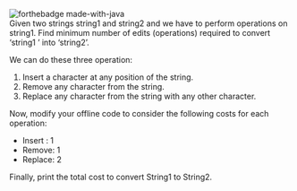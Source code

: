 ![forthebadge made-with-java](https://forthebadge.com/images/badges/made-with-java.svg) \
Given two strings string1 and string2 and we have to perform operations on string1. Find minimum number of edits (operations) required to convert ‘string1 ’ into ‘string2’.  

We can do these three operation:

1. Insert a character at any position of the string.  
2. Remove any character from the string.  
3. Replace any character from the string with any other character.  
  
Now, modify your offline code to consider the following costs for each operation:
  
* Insert : 1  
* Remove: 1  
* Replace: 2  

  
Finally, print the total cost to convert String1 to String2. 
